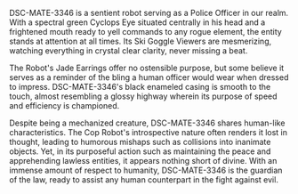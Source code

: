 DSC-MATE-3346 is a sentient robot serving as a Police Officer in our realm. With a spectral green Cyclops Eye situated centrally in his head and a frightened mouth ready to yell commands to any rogue element, the entity stands at attention at all times. Its Ski Goggle Viewers are mesmerizing, watching everything in crystal clear clarity, never missing a beat. 

The Robot's Jade Earrings offer no ostensible purpose, but some believe it serves as a reminder of the bling a human officer would wear when dressed to impress. DSC-MATE-3346's black enameled casing is smooth to the touch, almost resembling a glossy highway wherein its purpose of speed and efficiency is championed.

Despite being a mechanized creature, DSC-MATE-3346 shares human-like characteristics. The Cop Robot's introspective nature often renders it lost in thought, leading to humorous mishaps such as collisions into inanimate objects. Yet, in its purposeful action such as maintaining the peace and apprehending lawless entities, it appears nothing short of divine. With an immense amount of respect to humanity, DSC-MATE-3346 is the guardian of the law, ready to assist any human counterpart in the fight against evil.